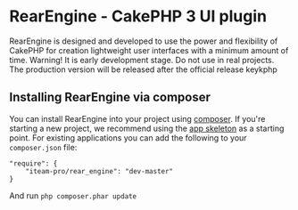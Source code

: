 # RearEngine - CakePHP 3 UI plugin

RearEngine is designed and developed to use the power and flexibility of CakePHP
for creation lightweight user interfaces with a minimum amount of time.
Warning! It is early development stage. Do not use in real projects. The
production version will be released after the official release keykphp

## Installing RearEngine via composer

You can install RearEngine into your project using
[composer](http://getcomposer.org).  If you're starting a new project, we
recommend using the [app skeleton](https://github.com/cakephp/app) as
a starting point. For existing applications you can add the following to your
`composer.json` file:

	"require": {
		"iteam-pro/rear_engine": "dev-master"
	}

And run `php composer.phar update`

